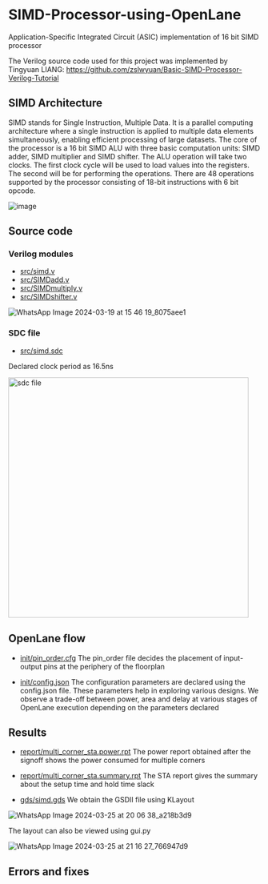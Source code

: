 # SIMD-Processor-using-OpenLane
Application-Specific Integrated Circuit (ASIC) implementation of 16 bit SIMD processor

The Verilog source code used for this project was implemented by Tingyuan LIANG: https://github.com/zslwyuan/Basic-SIMD-Processor-Verilog-Tutorial

## SIMD Architecture
SIMD stands for Single Instruction, Multiple Data. It is a parallel computing architecture where a single instruction is applied to multiple data elements simultaneously, enabling efficient processing of large datasets. The core of the processor is a 16 bit SIMD ALU with three basic computation units: SIMD adder, SIMD multiplier and SIMD shifter. 
The ALU operation will take two clocks. The first clock cycle will be used to load values into the registers. The second will be for performing the operations. There are 48 operations supported by the processor consisting of 18-bit instructions with 6 bit opcode.

![image](https://github.com/jalakjk13/SIMD-Processor-using-OpenLane/assets/97625007/0022a4f2-7ed1-4f8c-b4b5-154f7444c079)

## Source code
### Verilog modules
- [src/simd.v](https://github.com/jalakjk13/SIMD-Processor-using-OpenLane/blob/25f1564c557ffd2edaf65dd7780281489e60535e/src/simd.v)
- [src/SIMDadd.v](https://github.com/jalakjk13/SIMD-Processor-using-OpenLane/blob/25f1564c557ffd2edaf65dd7780281489e60535e/src/SIMDadd.v)
- [src/SIMDmultiply.v](https://github.com/jalakjk13/SIMD-Processor-using-OpenLane/blob/25f1564c557ffd2edaf65dd7780281489e60535e/src/SIMDmultiply.v)
- [src/SIMDshifter.v](https://github.com/jalakjk13/SIMD-Processor-using-OpenLane/blob/25f1564c557ffd2edaf65dd7780281489e60535e/src/SIMDshifter.v)

![WhatsApp Image 2024-03-19 at 15 46 19_8075aee1](https://github.com/jalakjk13/SIMD-Processor-using-OpenLane/assets/97625007/56b5c73e-32e8-4a2e-a5ae-1b8fe718a1e4)

### SDC file
- [src/simd.sdc](https://github.com/jalakjk13/SIMD-Processor-using-OpenLane/blob/10ec341aa3fb616f1912017e0a281f5f38f2968d/src/simd.sdc)

Declared clock period as 16.5ns

<img width="480" alt="sdc file" src="https://github.com/jalakjk13/SIMD-Processor-using-OpenLane/assets/97625007/911b0ff5-acc7-4aee-9a95-b26a323f0ebf">

## OpenLane flow
- [init/pin_order.cfg](https://github.com/jalakjk13/SIMD-Processor-using-OpenLane/blob/c3e9fc8553d93cbd47e3d529deb13c69b487363e/init/pin_order.cfg)
The pin_order file decides the placement of input-output pins at the periphery of the floorplan

- [init/config.json](https://github.com/jalakjk13/SIMD-Processor-using-OpenLane/blob/c3e9fc8553d93cbd47e3d529deb13c69b487363e/init/config.json)
The configuration parameters are declared using the config.json file. These parameters help in exploring various designs. We observe a trade-off between power, area and delay at various stages of OpenLane execution depending on the parameters declared

## Results
- [report/multi_corner_sta.power.rpt](https://github.com/jalakjk13/SIMD-Processor-using-OpenLane/blob/c3e9fc8553d93cbd47e3d529deb13c69b487363e/report/multi_corner_sta.power.rpt)
The power report obtained after the signoff shows the power consumed for multiple corners

- [report/multi_corner_sta.summary.rpt](https://github.com/jalakjk13/SIMD-Processor-using-OpenLane/blob/c3e9fc8553d93cbd47e3d529deb13c69b487363e/report/multi_corner_sta.summary.rpt)
The STA report gives the summary about the setup time and hold time slack

- [gds/simd.gds](https://github.com/jalakjk13/SIMD-Processor-using-OpenLane/blob/c3e9fc8553d93cbd47e3d529deb13c69b487363e/gds/simd.gds)
We obtain the GSDII file using KLayout

![WhatsApp Image 2024-03-25 at 20 06 38_a218b3d9](https://github.com/jalakjk13/SIMD-Processor-using-OpenLane/assets/97625007/144aee75-8920-4f95-9419-b37245aed862)

The layout can also be viewed using gui.py

![WhatsApp Image 2024-03-25 at 21 16 27_766947d9](https://github.com/jalakjk13/SIMD-Processor-using-OpenLane/assets/97625007/4fd48034-c457-413a-a8f5-5c127968339c)

## Errors and fixes




